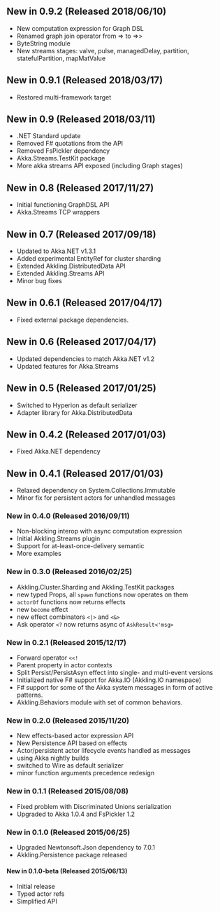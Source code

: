 ## New in 0.9.2 (Released 2018/06/10)
* New computation expression for Graph DSL
* Renamed graph join operator from => to =>>
* ByteString module
* New streams stages: valve, pulse, managedDelay, partition, statefulPartition, mapMatValue

## New in 0.9.1 (Released 2018/03/17)
* Restored multi-framework target

## New in 0.9 (Released 2018/03/11)
* .NET Standard update
* Removed F# quotations from the API
* Removed FsPickler dependency
* Akka.Streams.TestKit package
* More akka streams API exposed (including Graph stages)

## New in 0.8 (Released 2017/11/27)
* Initial functioning GraphDSL API
* Akka.Streams TCP wrappers

## New in 0.7 (Released 2017/09/18)
* Updated to Akka.NET v1.3.1
* Added experimental EntityRef for cluster sharding
* Extended Akkling.DistributedData API
* Extended Akkling.Streams API
* Minor bug fixes

## New in 0.6.1 (Released 2017/04/17)
* Fixed external package dependencies.

## New in 0.6 (Released 2017/04/17)
* Updated dependencies to match Akka.NET v1.2
* Updated features for Akka.Streams

## New in 0.5 (Released 2017/01/25)
* Switched to Hyperion as default serializer
* Adapter library for Akka.DistributedData

## New in 0.4.2 (Released 2017/01/03)
* Fixed Akka.NET dependency

## New in 0.4.1 (Released 2017/01/03)
* Relaxed dependency on System.Collections.Immutable
* Minor fix for persistent actors for unhandled messages

### New in 0.4.0 (Released 2016/09/11)
* Non-blocking interop with async computation expression
* Initial Akkling.Streams plugin
* Support for at-least-once-delivery semantic
* More examples

### New in 0.3.0 (Released 2016/02/25)
* Akkling.Cluster.Sharding and Akkling.TestKit packages
* new typed Props, all `spawn` functions now operates on them
* `actorOf` functions now returns effects
* new `become` effect
* new effect combinators `<|>` and `<&>`
* Ask operator `<?` now returns async of `AskResult<'msg>`

### New in 0.2.1 (Released 2015/12/17)
* Forward operator `<<!`
* Parent property in actor contexts
* Split Persist/PersistAsyn effect into single- and multi-event versions
* Initialized native F# support for Akka.IO (Akkling.IO namespace)
* F# support for some of the Akka system messages in form of active patterns.
* Akkling.Behaviors module with set of common behaviors.

### New in 0.2.0 (Released 2015/11/20)
* New effects-based actor expression API
* New Persistence API based on effects
* Actor/persistent actor lifecycle events handled as messages
* using Akka nightly builds
* switched to Wire as default serializer
* minor function arguments precedence redesign

### New in 0.1.1 (Released 2015/08/08)
* Fixed problem with Discriminated Unions serialization
* Upgraded to Akka 1.0.4 and FsPickler 1.2

### New in 0.1.0 (Released 2015/06/25)
* Upgraded Newtonsoft.Json dependency to 7.0.1
* Akkling.Persistence package released

#### New in 0.1.0-beta (Released 2015/06/13)
* Initial release
* Typed actor refs
* Simplified API
